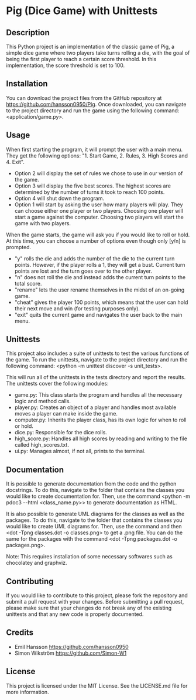 # Pig (Dice Game) with Unittests

## Description
This Python project is an implementation of the classic game of Pig, a simple dice game where two players take turns rolling a die, with the goal of being the first player to reach a certain score threshold. In this implementation, the score threshold is set to 100.

## Installation
You can download the project files from the GitHub repository at https://github.com/hansson0950/Pig. Once downloaded, you can navigate to the project directory and run the game using the following command: <application/game.py>. 

## Usage
When first starting the program, it will prompt the user with a main menu. They get the following options: "1. Start Game, 2. Rules, 3. High Scores and 4. Exit". 
- Option 2 will display the set of rules we chose to use in our version of the game. 
- Option 3 will display the five best scores. The highest scores are determined by the number of turns it took to reach 100 points.
- Option 4 will shut down the program.
- Option 1 will start by asking the user how many players will play. They can choose either one player or two players. Choosing one player will start a game against the computer. Choosing two players will start the game with two players.

When the game starts, the game will ask you if you would like to roll or hold. At this time, you can choose a number of options even though only [y/n] is prompted.
- "y" rolls the die and adds the number of the die to the current turn points. However, if the player rolls a 1, they will get a bust. Current turn points     are lost and the turn goes over to the other player.
- "n" does not roll the die and instead adds the current turn points to the total score.
- "rename" lets the user rename themselves in the midst of an on-going game. 
- "cheat" gives the player 100 points, which means that the user can hold their next move and win (for testing purposes only).
- "exit" quits the current game and navigates the user back to the main menu.

## Unittests
This project also includes a suite of unittests to test the various functions of the game. To run the unittests, navigate to the project directory and run the following command: <python -m unittest discover -s unit_tests>.

This will run all of the unittests in the tests directory and report the results. The unittests cover the following modules:
- game.py: This class starts the program and handles all the necessary logic and method calls.
- player.py: Creates an object of a player and handles most available moves a player can make inside the game.
- computer.py: Inherits the player class, has its own logic for when to roll or hold.
- dice.py: Responsible for the dice rolls.
- high_score.py: Handles all high scores by reading and writing to the file called high_scores.txt.
- ui.py: Manages almost, if not all, prints to the terminal.

## Documentation
It is possible to generate documentation from the code and the python docstrings. To do this, navigate to the folder that contains the classes you would like to create documentation for. Then, use the command <python -m pdoc3 --html <class_name.py>> to generate documentation as HTML.

It is also possible to generate UML diagrams for the classes as well as the packages. To do this, navigate to the folder that contains the classes you would like to create UML diagrams for. Then, use the command <pyreverse dice.py> and then <dot -Tpng classes.dot -o classes.png> to get a .png file. You can do the same for the packages with the command <dot -Tpng packages.dot -o packages.png>.

Note: This requires installation of some necessary softwares such as chocolatey and graphviz.

## Contributing
If you would like to contribute to this project, please fork the repository and submit a pull request with your changes. Before submitting a pull request, please make sure that your changes do not break any of the existing unittests and that any new code is properly documented.

## Credits
- Emil Hansson https://github.com/hansson0950
- Simon Wikström https://github.com/Simon-W1

## License
This project is licensed under the MIT License. See the LICENSE.md file for more information.
